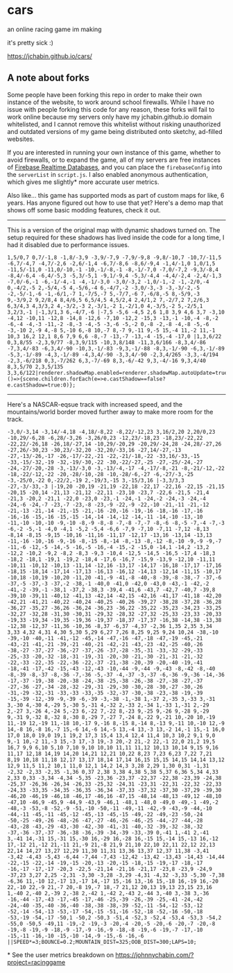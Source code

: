 # cars
an online racing game im making

it's pretty sick :)

https://jchabin.github.io/cars/

## A note about forks

Some people have been forking this repo in order to make their own instance of the website, to work around school firewalls. While I have no issue with people forking this code for any reason, these forks will fail to work online because my servers only have my jchabin.github.io domain whitelisted, and I cannot remove this whitelist without risking unauthorized and outdated versions of my game being distributed onto sketchy, ad-filled websites.

If you are interested in running your own instance of this game, whether to avoid firewalls, or to expand the game, all of my servers are free instances of [Firebase Realtime Databases](https://firebase.google.com/docs/database), and you can place the `firebaseConfig` into the `serverList` in `script.js`. I also enabled anonymous authentication, which gives me slightly* more accurate user metrics.

Also like... this game has supported mods as part of custom maps for like, 6 years. Has anyone figured out how to use that yet? Here's a demo map that shows off some basic modding features, check it out.

---

This is a version of the original map with dynamic shadows turned on. The setup required for these shadows has lived inside the code for a long time, I had it disabled due to performance issues.
```
1,5/0,7 0,7/-1,8 -1,8/-3,9 -3,9/-7,9 -7,9/-9,8 -9,8/-10,7 -10,7/-11,5 -6,7/-4,7 -4,7/-2,6 -2,6/-1,4 -6,7/-8,6 -8,6/-9,4 -1,4/-1,0 1,0/1,5 -11,5/-11,0 -11,0/-10,-1 -10,-1/-8,-1 -8,-1/-7,0 -7,0/-7,2 -9,3/-8,4 -8,4/-6,4 -6,4/-5,3 -5,3/-5,1 -9,1/-9,4 -5,3/-4,4 -4,4/-2,4 -2,4/-1,3 -7,0/-6,-1 -6,-1/-4,-1 -4,-1/-3,0 -3,0/-3,2 -1,0/-1,-2 -1,-2/0,-4 0,-4/2,-5 2,-5/4,-5 4,-5/6,-4 6,-4/7,-2 -3,0/-3,-3 -3,-3/-2,-5 -2,-5/-1,-6 -1,-6/1,-7 1,-7/5,-7 5,-7/7,-6 7,-6/8,-5 8,-5/9,-3 9,-3/9,2 9,2/8,4 8,4/6,5 6,5/4,5 4,5/2,4 2,4/1,2 7,-2/7,2 7,2/6,3 6,3/4,3 4,3/3,2 4,-3/2,-3 2,-3/1,-2 1,-2/1,0 4,-3/5,-2 5,-2/5,1 3,2/3,-1 |-1,3/1,3 6,-4/7,-6 |-7,5 -5,6 -4,5 2,6 1,8 3,9 4,6 3,7 -3,10 -4,12 -10,11 -12,8 -14,8 -12,6 -7,10 -12,2 -15,3 -13,-1 -10,-4 -8,-2 -6,-4 -4,-3 -11,-2 -8,-3 -4,-5 -3,-6 -5,-2 0,-8 -2,-8 -4,-8 -5,-6 -3,-10 2,-9 4,-8 5,-10 6,-8 10,-7 8,-7 9,-11 9,-5 15,-4 11,-2 11,-1 10,3 16,2 12,1 8,6 7,9 6,6 -8,-7 -13,-7 -13,-4 -15,-4 -17,0 |1,3,6/22 0,3,8/55 -2,3,9/77 -8,3,9/115 -10,3,8/148 -11,3,6/166 -8,3,4/-86 -7,3,4/-83 -6,3,4/-90 -10,3,-1/-83 -9,3,-1/-88 -8,3,-1/-90 -6,3,-1/-89 -5,3,-1/-89 -4,3,-1/-89 -4,3,4/-90 -3,3,4/-90 -2,3,4/265 -3,3,-4/194 -2,3,-6/218 0,3,-7/262 6,3,-7/-69 8,3,-6/-42 9,3,-4/-16 9,3,4/40 8,3,5/70 2,3,5/135 3,3,6/122|renderer.shadowMap.enabled=renderer.shadowMap.autoUpdate=true;MODS=()=>{scene.children.forEach(e=>e.castShadow==false?e.castShadow=true:0)};
```

---

Here's a NASCAR-eqsue track with increased speed, and the mountains/world border moved further away to make more room for the track.
```
-3,0/-3,14 -3,14/-4,18 -4,18/-8,22 -8,22/-12,23 3,16/2,20 2,20/0,23 -10,29/-6,28 -6,28/-3,26 -3,26/0,23 -12,23/-18,23 -18,23/-22,22 -22,22/-26,18 -26,18/-27,14 -10,29/-20,29 -20,29/-24,28 -24,28/-27,26 -27,26/-30,23 -30,23/-32,20 -32,20/-33,16 -27,14/-27,-13 -27,-13/-26,-17 -26,-17/-22,-21 -22,-21/-18,-22 -33,16/-33,-15 -33,-15/-32,-19 -32,-19/-30,-22 -30,-22/-27,-25 -27,-25/-24,-27 -24,-27/-20,-28 -3,-13/-3,0 -3,-13/-4,-17 -4,-17/-8,-21 -8,-21/-12,-22 -18,-22/-12,-22 -20,-28/-10,-28 -10,-28/-6,-27 -6,-27/-3,-25 -3,-25/0,-22 0,-22/2,-19 2,-19/3,-15 3,-15/3,16 |-3,3/3,3 -27,-3/-33,-3 |-19,20 -20,19 -21,19 -22,18 -22,17 -22,16 -22,15 -21,15 -20,15 -20,14 -21,13 -21,12 -22,11 -23,10 -23,7 -22,6 -21,5 -21,4 -21,3 -20,2 -21,1 -22,0 -23,0 -23,-1 -24,-1 -24,-2 -24,-3 -24,-4 -24,-6 -24,-7 -23,-7 -23,-8 -23,-9 -22,-9 -22,-10 -21,-11 -21,-12 -21,-13 -21,-14 -21,-15 -21,-16 -20,-16 -19,-16 -18,-16 -17,-16 -16,-16 -15,-16 -15,-15 -14,-14 -14,-12 -14,-11 -14,-10 -13,-10 -11,-10 -10,-10 -9,-10 -8,-9 -8,-8 -7,-8 -7,-7 -8,-6 -8,-5 -7,-4 -7,-3 -6,-2 -5,-1 -4,0 -4,1 -5,2 -5,4 -6,6 -7,9 -7,10 -7,11 -7,12 -8,13 -8,14 -8,15 -9,15 -10,16 -11,16 -11,17 -12,17 -13,16 -13,14 -13,13 -11,-16 -10,-16 -9,-16 -8,-15 -8,-14 -8,-13 -8,-12 -8,-10 -9,-9 -9,-7 -11,-6 -12,-5 -14,-5 -16,-5 -16,-4 -15,-2 -15,0 -14,1 -14,2 -13,2 -12,2 -10,2 -9,2 -8,2 -8,3 -9,3 -10,4 -12,5 -14,5 -16,5 -17,4 -18,3 -18,2 -18,1 -19,1 -19,2 -18,4 -17,6 -16,7 -15,9 -13,9 -12,10 -11,11 -10,11 -10,12 -10,13 -11,14 -12,16 -13,17 -14,17 -16,18 -17,17 -17,16 -18,15 -18,14 -17,14 -17,13 -16,13 -16,12 -14,13 -12,14 -11,15 -10,17 -10,18 -10,19 -10,20 -11,20 -41,-9 -41,-8 -40,-8 -39,-8 -38,-7 -37,-6 -37,-5 -37,-3 -37,-2 -38,-1 -40,0 -41,0 -42,0 -43,0 -43,-1 -42,-2 -41,-2 -39,-1 -38,1 -37,2 -38,3 -39,4 -41,6 -43,7 -42,7 -40,7 -39,8 -39,10 -39,11 -40,12 -41,13 -42,14 -42,15 -42,16 -41,17 -41,18 -42,20 -42,21 -41,21 -40,22 -40,24 -40,25 -40,26 -39,27 -38,28 -37,28 -36,28 -36,27 -35,27 -36,26 -36,24 -36,23 -36,22 -35,22 -35,23 -34,23 -33,25 -32,27 -32,28 -31,30 -30,31 -29,32 -28,32 -27,32 -25,33 -23,33 -20,33 -19,33 -19,34 -19,35 -19,36 -19,37 -18,37 -17,37 -16,38 -14,38 -13,38 -12,38 -12,37 -11,36 -10,36 -8,37 -6,37 -4,37 -2,36 1,35 2,35 3,34 3,33 4,32 4,31 4,30 5,30 5,29 6,27 7,26 8,25 9,25 9,24 10,24 -38,-10 -39,-10 -40,-11 -41,-12 -45,-14 -47,-16 -47,-18 -47,-19 -45,-21 -43,-21 -41,-21 -39,-21 -40,-21 -42,-21 -43,-23 -42,-25 -40,-26 -38,-27 -37,-27 -36,-27 -37,-26 -37,-28 -35,-31 -33,-32 -29,-33 -25,-33 -20,-32 -18,-31 -19,-31 -20,-30 -21,-30 -21,-31 -21,-32 -22,-33 -22,-35 -22,-36 -22,-37 -21,-38 -20,-39 -20,-40 -19,-41 -18,-41 -17,-42 -15,-43 -12,-43 -10,-44 -9,-44 -9,-43 -8,-42 -8,-40 -8,-39 -8,-37 -8,-36 -7,-36 -5,-37 -4,-37 -3,-37 -6,-36 -9,-36 -14,-36 -17,-37 -19,-38 -20,-38 -24,-38 -25,-38 -26,-38 -27,-38 -27,-37 -27,-36 -27,-34 -28,-32 -29,-31 -29,-30 -30,-28 -30,-27 -30,-26 -31,-29 -32,-31 -33,-33 -33,-35 -32,-37 -30,-38 -23,-38 -19,-39 -15,-39 -12,-39 -9,-39 -6,-39 -3,-38 -1,-38 1,-37 2,-35 3,-33 3,-31 3,-30 4,-30 4,-29 5,-30 5,-31 4,-32 2,-33 2,-34 1,-33 1,-31 2,-29 2,-27 3,-26 4,-24 5,-23 6,-22 7,-22 8,-23 9,-25 9,-26 9,-28 9,-29 9,-31 9,-32 8,-32 8,-30 8,-29 7,-27 7,-24 8,-22 9,-21 10,-20 10,-19 11,-19 12,-19 11,-18 10,-17 9,-16 8,-15 8,-14 8,-13 9,-11 10,-10 12,-9 14,-8 16,-8 16,-7 15,-6 14,-6 14,-5 13,-4 13,-3 13,-2 14,-1 15,-1 16,0 17,0 18,0 19,0 19,1 19,2 17,3 15,4 13,4 12,4 11,4 10,3 10,2 9,1 9,0 9,-1 10,-2 11,-3 15,-3 17,-3 19,-3 20,-2 21,-2 22,-1 22,0 21,2 19,5 16,7 9,9 6,10 5,10 7,10 9,10 10,10 11,11 11,12 10,13 10,14 9,15 9,16 11,17 12,18 14,19 14,20 14,21 12,21 10,22 8,23 7,23 6,23 7,22 7,21 8,19 10,18 11,18 12,17 13,17 18,14 17,14 16,15 15,15 14,15 14,14 13,12 12,9 11,5 11,2 10,1 11,0 12,1 14,2 14,3 3,28 2,29 1,30 0,31 -1,31 -2,32 -2,33 -2,35 -1,36 0,37 2,38 3,38 4,38 5,38 5,37 6,36 5,34 4,33 2,33 0,33 -3,34 -4,34 -5,35 -23,36 -23,37 -22,37 -22,38 -23,39 -24,38 -25,37 -26,36 -26,34 -26,33 -25,32 -24,31 -23,31 -22,31 -22,32 -22,33 -24,33 -33,35 -34,35 -36,35 -36,34 -37,33 -37,32 -37,30 -37,29 -39,30 -46,20 -46,19 -46,18 -46,17 -46,16 -47,15 -48,14 -48,13 -49,12 -48,10 -47,10 -46,9 -45,9 -44,9 -43,9 -46,1 -48,1 -48,0 -49,0 -49,-1 -49,-2 -48,-3 -53,-8 -52,-9 -51,-10 -50,-11 -49,-11 -42,-9 -43,-9 -44,-10 -44,-11 -45,-11 -45,-12 -45,-13 -45,-15 -49,-22 -49,-23 -50,-24 -50,-25 -49,-26 -48,-26 -47,-27 -46,-26 -46,-25 -44,-27 -44,-28 -43,-28 -43,-29 -43,-30 -42,-30 -41,-31 -40,-32 -39,-32 -38,-32 -37,-36 -37,-37 -36,-38 -36,-39 -34,-39 -33,-39 0,-41 1,-41 2,-41 3,-41 14,-31 15,-31 15,-30 16,-29 16,-28 16,-15 15,-14 15,-13 16,-12 17,-12 21,-12 21,-11 21,-9 21,-8 21,9 21,10 22,10 22,11 22,12 22,13 22,14 14,27 13,27 12,29 11,30 11,31 13,36 13,37 12,37 11,38 -3,41 -3,42 -4,43 -5,43 -6,44 -7,44 -7,43 -12,42 -13,42 -13,43 -14,43 -14,44 -22,-15 -22,-14 -19,-15 -20,-13 -20,-15 -18,-15 -19,-17 -18,-17 -16,-17 -17,-17 -20,3 -22,5 -21,14 -21,16 -21,17 -23,8 -23,9 -24,9 -37,23 3,27 2,25 -2,31 -3,30 -3,28 -3,29 -4,31 -4,32 -3,33 -5,30 -7,38 -6,36 11,-10 12,-17 13,-17 14,-17 15,-16 13,-16 15,-18 16,-19 16,-20 22,-10 22,-9 21,-7 20,-8 19,-7 18,-7 21,12 20,13 19,13 23,15 23,16 1,-40 2,-40 2,-39 2,-38 2,-42 1,-42 2,-43 2,-44 3,-40 3,-38 3,-36 -16,-44 -17,-43 -17,-45 -17,-46 -25,-39 -26,-39 -25,-41 -24,-42 -24,-40 -35,-40 -36,-40 -38,-38 -38,-39 -52,-11 -54,-12 -53,-12 -52,-14 -54,-13 -53,-17 -54,-15 -51,-16 -52,-18 -52,-16 -50,-18 -53,-19 -54,-17 -50,1 -50,2 -50,3 -51,4 -52,3 -52,4 -53,4 -53,3 -54,2 -55,0 -50,5 -49,11 -19,-2 -19,-3 -20,-4 -20,-5 -20,-6 -20,-7 -20,-8 -19,-8 -19,-9 -18,-9 -17,-9 -16,-9 -18,-8 -19,-6 -19,-7 -17,-10 -15,-11 -16,-10 -15,-10 -14,-9 -15,-6 -16,-6 ||SPEED*=3;BOUNCE=0.2;MOUNTAIN_DIST=325;OOB_DIST=300;LAPS=10;
```

\* See the user metrics breakdown on https://johnnychabin.com/?project=racinggame